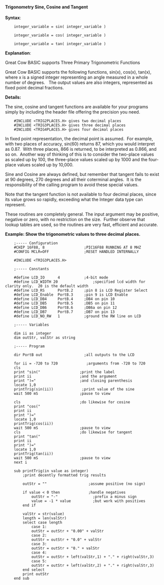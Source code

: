 <div class="section">

<div class="titlepage">

<div>

<div>

#### <span id="trigonometry_sine_cosine_and_tangent"></span>Trigonometry Sine, Cosine and Tangent

</div>

</div>

</div>

<span class="strong">**Syntax**</span>:

``` screen
    integer_variable = sin( integer_variable )

    integer_variable = cos( integer_variable )

    integer_variable = tan( integer_variable )
```

<span class="strong">**Explanation**</span>:

Great Cow BASIC supports Three Primary Trigonometric Functions

Great Cow BASIC supports the following functions, sin(x), cos(x),
tan(x), where x is a signed integer representing an angle measured in a
whole number of degrees.   The output values are also integers,
represented as fixed point decimal fractions.

<span class="strong">**Details:**</span>

The sine, cosine and tangent functions are available for your programs
simply by including the header file offering the precision you need.

``` screen
    #INCLUDE <TRIG2PLACES.H> gives two decimal places
    #INCLUDE <TRIG3PLACES.H> gives three decimal places
    #INCLUDE <TRIG4PLACES.H> gives four decimal places
```

In fixed point representation, the decimal point is assumed.  For
example, with two places of accuracy, sin(60) returns 87, which you
would interpret as 0.87.  With three places, 866 is returned, to be
interpreted as 0.866, and so on.  Another way of thinking of this is to
consider the two-place values as scaled up by 100, the three-place
values scaled up by 1000 and the four-place values scaled up by 10,000.

Sine and Cosine are always defined, but remember that tangent fails to
exist at 90 degrees, 270 degrees and all their coterminal angles.  It is
the responsibility of the calling program to avoid these special values.

Note that the tangent function is not available to four decimal places,
since its value grows so rapidly, exceeding what the Integer data type
can represent.

These routines are completely general. The input argument may be
positive, negative or zero, with no restriction on the size.  Further
observe that lookup tables are used, so the routines are very fast,
efficient and accurate.

<span class="strong">**Example: Show the trigonometric values to three
decimal places.**</span>

``` screen
    ;----- Configuration
    #CHIP 16F88, 8                  ;PIC16F88 RUNNING AT 8 MHZ
    #CONFIG MCLR=OFF                ;RESET HANDLED INTERNALLY

    #INCLUDE <TRIG3PLACES.H>

    ;----- Constants

    #define LCD_IO      4           ;4-bit mode
    #define LCD_WIDTH 20                ;specified lcd width for clarity only.  20 is the default width
    #define LCD_RS      PortB.2     ;pin 8 is LCD Register Select
    #define LCD_Enable  PortB.3     ;pin 9 is LCD Enable
    #define LCD_DB4     PortB.4     ;DB4 on pin 10
    #define LCD_DB5     PortB.5     ;DB5 on pin 11
    #define LCD_DB6     PortB.6     ;DB6a on pin 12
    #define LCD_DB7     PortB.7     ;DB7 on pin 13
    #define LCD_NO_RW   1           ;ground the RW line on LCD

    ;----- Variables

    dim ii as integer
    dim outStr, valStr as string

    ;----- Program

    dir PortB out                   ;all outputs to the LCD

    for ii = -720 to 720             ;arguments from -720 to 720
    cls
    print "sin("                  ;print the label
    print ii                      ;and the argument
    print ")="                    ;and closing parenthesis
    locate 1,0
    printTrig(sin(ii))             ;print value of the sine
    wait 500 mS                   ;pause to view

    cls                           ;do likewise for cosine
    print "cos("
    print ii
    print ")="
    locate 1,0
    printTrig(cos(ii))
    wait 500 mS                   ;pause to view
    cls                           ;do likewise for tangent
    print "tan("
    print ii
    print ")="
    locate 1,0
    printTrig(tan(ii))
    wait 500 mS                   ;pause to view
    next i

    sub printTrig(in value as integer)
        ;print decently formatted trig results

        outStr = ""                   ;assume positive (no sign)

        if value < 0 then             ;handle negatives
            outStr = "-"                ;prefix a minus sign
            value = -1 * value          ;but work with positives
        end if

        valStr = str(value)
        length = len(valStr)
        select case length
            case 1:
            outStr = outStr + "0.00" + valStr
            case 2:
            outStr = outStr + "0.0" + valStr
            case 3:
            outStr = outStr + "0." + valStr
            case 4:
            outStr = outStr + left(valStr,1) + "." + right(valStr,3)
            case 5:
            outStr = outStr + left(valStr,2) + "." + right(valStr,3)
        end select
        print outStr
    end sub
```

</div>
